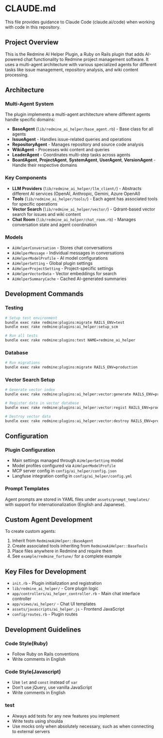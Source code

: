# CLAUDE.md

This file provides guidance to Claude Code (claude.ai/code) when working with code in this repository.

## Project Overview

This is the Redmine AI Helper Plugin, a Ruby on Rails plugin that adds AI-powered chat functionality to Redmine project management software. It uses a multi-agent architecture with various specialized agents for different tasks like issue management, repository analysis, and wiki content processing.

## Architecture

### Multi-Agent System
The plugin implements a multi-agent architecture where different agents handle specific domains:
- **BaseAgent** (`lib/redmine_ai_helper/base_agent.rb`) - Base class for all agents
- **IssueAgent** - Handles issue-related queries and operations
- **RepositoryAgent** - Manages repository and source code analysis
- **WikiAgent** - Processes wiki content and queries
- **LeaderAgent** - Coordinates multi-step tasks across agents
- **BoardAgent**, **ProjectAgent**, **SystemAgent**, **UserAgent**, **VersionAgent** - Handle their respective domains

### Key Components
- **LLM Providers** (`lib/redmine_ai_helper/llm_client/`) - Abstracts different AI services (OpenAI, Anthropic, Gemini, Azure OpenAI)
- **Tools** (`lib/redmine_ai_helper/tools/`) - Each agent has associated tools for specific operations
- **Vector Search** (`lib/redmine_ai_helper/vector/`) - Qdrant-based vector search for issues and wiki content
- **Chat Room** (`lib/redmine_ai_helper/chat_room.rb`) - Manages conversation state and agent coordination

### Models
- `AiHelperConversation` - Stores chat conversations
- `AiHelperMessage` - Individual messages in conversations
- `AiHelperModelProfile` - AI model configurations
- `AiHelperSetting` - Global plugin settings
- `AiHelperProjectSetting` - Project-specific settings
- `AiHelperVectorData` - Vector embeddings for search
- `AiHelperSummaryCache` - Cached AI-generated summaries

## Development Commands

### Testing
```bash
# Setup test environment
bundle exec rake redmine:plugins:migrate RAILS_ENV=test
bundle exec rake redmine:plugins:ai_helper:setup_scm

# Run all tests
bundle exec rake redmine:plugins:test NAME=redmine_ai_helper
```

### Database
```bash
# Run migrations
bundle exec rake redmine:plugins:migrate RAILS_ENV=production
```

### Vector Search Setup
```bash
# Generate vector index
bundle exec rake redmine:plugins:ai_helper:vector:generate RAILS_ENV=production

# Register data in vector database
bundle exec rake redmine:plugins:ai_helper:vector:regist RAILS_ENV=production

# Destroy vector data
bundle exec rake redmine:plugins:ai_helper:vector:destroy RAILS_ENV=production
```

## Configuration

### Plugin Configuration
- Main settings managed through `AiHelperSetting` model
- Model profiles configured via `AiHelperModelProfile`
- MCP server config in `config/ai_helper/config.json`
- Langfuse integration config in `config/ai_helper/config.yml`

### Prompt Templates
Agent prompts are stored in YAML files under `assets/prompt_templates/` with support for internationalization (English and Japanese).

## Custom Agent Development

To create custom agents:
1. Inherit from `RedmineAiHelper::BaseAgent`
2. Create associated tools inheriting from `RedmineAiHelper::BaseTools`
3. Place files anywhere in Redmine and require them
4. See `example/redmine_fortune/` for a complete example

## Key Files for Development

- `init.rb` - Plugin initialization and registration
- `lib/redmine_ai_helper/` - Core plugin logic
- `app/controllers/ai_helper_controller.rb` - Main chat interface controller
- `app/views/ai_helper/` - Chat UI templates
- `assets/javascripts/ai_helper.js` - Frontend JavaScript
- `config/routes.rb` - Plugin routes

## Development Guidelines

### Code Style(Ruby)
- Follow Ruby on Rails conventions
- Write comments in English

### Code Style(Javascript)
- Use `let` and `const` instead of `var`
- Don't use jQuery, use vanilla JavaScript
- Write comments in English

### test
- Always add tests for any new features you implement
- Write tests using shoulda
- Use mocks only when absolutely necessary, such as when connecting to external servers
